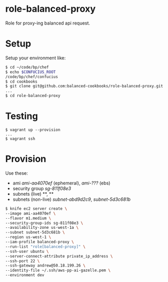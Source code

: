 role-balanced-proxy
===================

Role for proxy-ing balanced api request.

Setup
=====

Setup your environment like:

```bash
$ cd ~/code/bp/chef
$ echo $CONFUCIUS_ROOT
/code/bp/chef/confucius
$ cd cookbooks
$ git clone git@github.com:balanced-cookbooks/role-balanced-proxy.git
...
$ cd role-balanced-proxy
```

Testing
=======

```
$ vagrant up --provision
...
$ vagrant ssh
``` 

Provision
=========

Use these:

- ami *ami-aa4070ef* (ephemeral), *ami-???* (ebs)
- security group *sg-811f08e3*
- subnets (live)  **, **
- subnets (non-live) *subnet-abd9d2c9*, *subnet-5d3c681b*

```bash
$ knife ec2 server create \
--image ami-aa4070ef \
--flavor m1.medium \
--security-group-ids sg-811f08e3 \
--availability-zone us-west-1a \
--subnet subnet-5d3c681b \
--region us-west-1 \
--iam-profile balanced-proxy \
--run-list "role[balanced-proxy]" \
--ssh-user ubuntu \
--server-connect-attribute private_ip_address \
--ssh-port 22 \
--ssh-gateway andrew@50.18.199.26 \
--identity-file ~/.ssh/aws-pp-ai-gazelle.pem \
--environment dev
```
